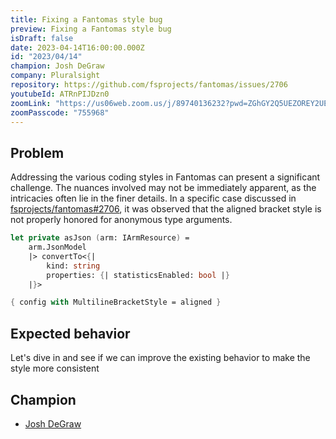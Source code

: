 ```yaml
---
title: Fixing a Fantomas style bug
preview: Fixing a Fantomas style bug
isDraft: false
date: 2023-04-14T16:00:00.000Z
id: "2023/04/14"
champion: Josh DeGraw
company: Pluralsight
repository: https://github.com/fsprojects/fantomas/issues/2706
youtubeId: ATRnPIJDzn0
zoomLink: "https://us06web.zoom.us/j/89740136232?pwd=ZGhGY2Q5UEZOREY2UEFieWhaN3NlUT09"
zoomPasscode: "755968"
---
```


## Problem

Addressing the various coding styles in Fantomas can present a significant challenge. The nuances involved may not be immediately apparent, as the intricacies often lie in the finer details. In a specific case discussed in [fsprojects/fantomas#2706](https://github.com/fsprojects/fantomas/issues/2706), it was observed that the aligned bracket style is not properly honored for anonymous type arguments.

```fsharp
let private asJson (arm: IArmResource) =
    arm.JsonModel
    |> convertTo<{|
        kind: string
        properties: {| statisticsEnabled: bool |}
    |}>
```

```fsharp
{ config with MultilineBracketStyle = aligned }
```

## Expected behavior

Let's dive in and see if we can improve the existing behavior to make the style more consistent

## Champion

- [Josh DeGraw](https://twitter.com/rawdeg)
